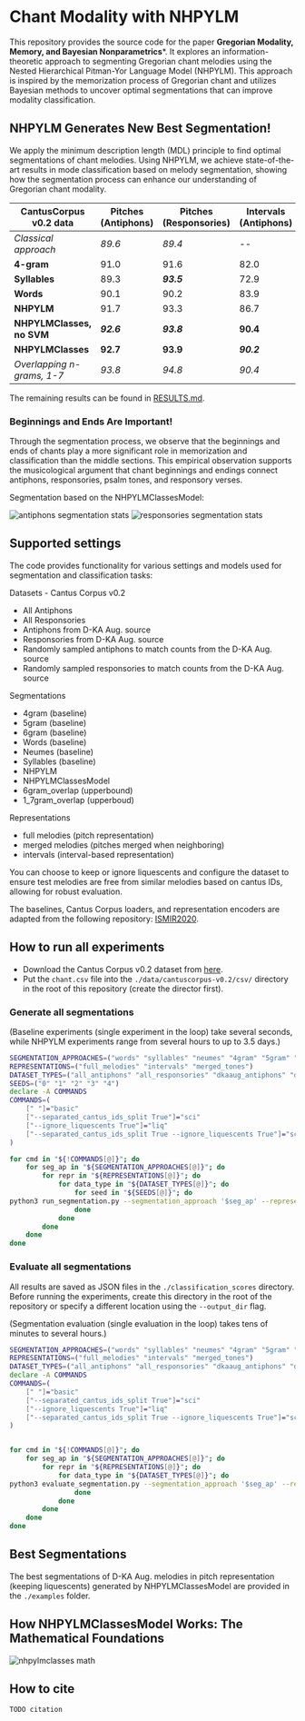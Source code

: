 # Chant Modality with NHPYLM

This repository provides the source code for the paper **Gregorian Modality, Memory, and Bayesian Nonparametrics***. It explores an information-theoretic approach to segmenting Gregorian chant melodies using the Nested Hierarchical Pitman-Yor Language Model (NHPYLM). This approach is inspired by the memorization process of Gregorian chant and utilizes Bayesian methods to uncover optimal segmentations that can improve modality classification.


## NHPYLM Generates New Best Segmentation!

We apply the minimum description length (MDL) principle to find optimal segmentations of chant melodies. Using NHPYLM, we achieve state-of-the-art results in mode classification based on melody segmentation, showing how the segmentation process can enhance our understanding of Gregorian chant modality.

| CantusCorpus v0.2 data         | Pitches (Antiphons) | Pitches (Responsories) | Intervals (Antiphons) | Intervals (Responsories) |
|--------------------------------|---------------------|------------------------|-----------------------|--------------------------|
| *Classical approach*           | *89.6*             | *89.4*                 | --                    | --                       |
| **4-gram**                     | 91.0               | 91.6                    | 82.0                   | 83.1                     |
| **Syllables**                   | 89.3               | ***93.5***              | 72.9                   | 89.3                     |
| **Words**                       | 90.1               | 90.2                    | 83.9                   | 87.2                     |
| **NHPYLM**                      | 91.7               | 93.3                    | 86.7                   | 89.7                     |
| **NHPYLMClasses, no SVM**        | ***92.6***         | ***93.8***              | **90.4**               | **92.4**                 |
| **NHPYLMClasses**               | **92.7**           | **93.9**                | ***90.2***             | **92.4**                 |
| *Overlapping n-grams, 1-7*      | *93.8*             | *94.8*                  | *90.4*                 | *92.8*                   |

The remaining results can be found in [RESULTS.md](./RESULTS.md).

### Beginnings and Ends Are Important!

Through the segmentation process, we observe that the beginnings and ends of chants play a more significant role in memorization and classification than the middle sections. This empirical observation supports the musicological argument that chant beginnings and endings connect antiphons, responsories, psalm tones, and responsory verses.

Segmentation based on the NHPYLMClassesModel:

![antiphons segmentation stats](./imgs/antiphons_segments_stats.png)
![responsories segmentation stats](./imgs/responsories_segments_stats.png)



## Supported settings
The code provides functionality for various settings and models used for segmentation and classification tasks:


Datasets - Cantus Corpus v0.2
 - All Antiphons
 - All Responsories
 - Antiphons from D-KA Aug. source
 - Responsories from D-KA Aug. source
 - Randomly sampled antiphons to match counts from the D-KA Aug. source
 - Randomly sampled responsories to match counts from the D-KA Aug. source

Segmentations
 - 4gram (baseline)
 - 5gram (baseline)
 - 6gram (baseline)
 - Words (baseline)
 - Neumes (baseline)
 - Syllables (baseline)
 - NHPYLM
 - NHPYLMClassesModel
 - 6gram_overlap (upperbound)
 - 1_7gram_overlap (upperboud)

Representations
 - full melodies (pitch representation)
 - merged melodies (pitches merged when neighboring)
 - intervals (interval-based representation)

You can choose to keep or ignore liquescents and configure the dataset to ensure test melodies are free from similar melodies based on cantus IDs, allowing for robust evaluation.


The baselines, Cantus Corpus loaders, and representation encoders are adapted from the following repository: [ISMIR2020](https://github.com/bacor/ISMIR2020).


## How to run all experiments
 - Download the Cantus Corpus v0.2 dataset from [here](https://github.com/bacor/cantuscorpus/releases/tag/v0.2).
 - Put the `chant.csv` file into the `./data/cantuscorpus-v0.2/csv/` directory in the root of this repository (create the director first).

### Generate all segmentations
(Baseline experiments (single experiment in the loop) take several seconds, while NHPYLM experiments range from several hours to up to 3.5 days.)
```sh
SEGMENTATION_APPROACHES=("words" "syllables" "neumes" "4gram" "5gram" "6gram" "6gram_overlap" "1_7gram_overlap" "nhpylm" "nhpylmclasses")
REPRESENTATIONS=("full_melodies" "intervals" "merged_tones")
DATASET_TYPES=("all_antiphons" "all_responsories" "dkaaug_antiphons" "dkaaug_responsories" "sampled_antiphons" "sampled_responsories")
SEEDS=("0" "1" "2" "3" "4")
declare -A COMMANDS
COMMANDS=(
    [" "]="basic"
    ["--separated_cantus_ids_split True"]="sci"
    ["--ignore_liquescents True"]="liq" 
    ["--separated_cantus_ids_split True --ignore_liquescents True"]="sci_liq"
)

for cmd in "${!COMMANDS[@]}"; do
    for seg_ap in "${SEGMENTATION_APPROACHES[@]}"; do
        for repr in "${REPRESENTATIONS[@]}"; do
            for data_type in "${DATASET_TYPES[@]}"; do
                for seed in "${SEEDS[@]}"; do
python3 run_segmentation.py --segmentation_approach '$seg_ap' --representation '$repr' --dataset_type '$data_type' --seed $seed $cmd
                done
            done
        done
    done
done
```



### Evaluate all segmentations
All results are saved as JSON files in the `./classification_scores` directory.
Before running the experiments, create this directory in the root of the repository or specify a different location using the `--output_dir` flag.

(Segmentation evaluation (single evaluation in the loop) takes tens of minutes to several hours.)

```sh
SEGMENTATION_APPROACHES=("words" "syllables" "neumes" "4gram" "5gram" "6gram" "6gram_overlap" "nhpylm" "nhpylmclasses" "1_7gram_overlap")
REPRESENTATIONS=("full_melodies" "intervals" "merged_tones")
DATASET_TYPES=("all_antiphons" "all_responsories" "dkaaug_antiphons" "dkaaug_responsories" "sampled_antiphons" "sampled_responsories")
declare -A COMMANDS
COMMANDS=(
    [" "]="basic"
    ["--separated_cantus_ids_split True"]="sci"
    ["--ignore_liquescents True"]="liq" 
    ["--separated_cantus_ids_split True --ignore_liquescents True"]="sci_liq"
)


for cmd in "${!COMMANDS[@]}"; do
    for seg_ap in "${SEGMENTATION_APPROACHES[@]}"; do
        for repr in "${REPRESENTATIONS[@]}"; do
            for data_type in "${DATASET_TYPES[@]}"; do
python3 evaluate_segmentation.py --segmentation_approach '$seg_ap' --representation '$repr' --dataset_type '$data_type' $cmd
                done
            done
        done
    done
done
```

## Best Segmentations

The best segmentations of D-KA Aug. melodies in pitch representation (keeping liquescents) generated by NHPYLMClassesModel are provided in the `./examples` folder.

## How NHPYLMClassesModel Works: The Mathematical Foundations

![nhpylmclasses math](./imgs/nhpylmclasses_math.jpg)

## How to cite

```
TODO citation
``` 
